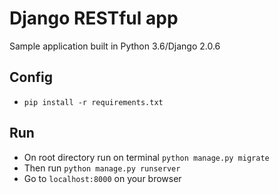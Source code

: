 # Django RESTful app
Sample application built in Python 3.6/Django 2.0.6 

## Config
* `pip install -r requirements.txt`

## Run
* On root directory run on terminal `python manage.py migrate`
* Then run `python manage.py runserver`
* Go to `localhost:8000` on your browser
